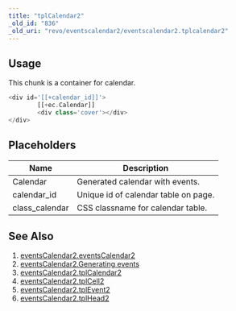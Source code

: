 ```yaml
---
title: "tplCalendar2"
_old_id: "836"
_old_uri: "revo/eventscalendar2/eventscalendar2.tplcalendar2"
---
```


## Usage

This chunk is a container for calendar.

``` php
<div id='[[+calendar_id]]'>
        [[+ec.Calendar]]
        <div class='cover'></div>
</div>
```

## Placeholders

| Name            | Description                          |
| --------------- | ------------------------------------ |
| Calendar        | Generated calendar with events.      |
| calendar\_id    | Unique id of calendar table on page. |
| class\_calendar | CSS classname for calendar table.    |

## See Also

1. [eventsCalendar2.eventsCalendar2](extras/eventscalendar2/eventscalendar2.eventscalendar2)
2. [eventsCalendar2.Generating events](extras/eventscalendar2/eventscalendar2.generating-events)
3. [eventsCalendar2.tplCalendar2](extras/eventscalendar2/eventscalendar2.tplcalendar2)
4. [eventsCalendar2.tplCell2](extras/eventscalendar2/eventscalendar2.tplcell2)
5. [eventsCalendar2.tplEvent2](extras/eventscalendar2/eventscalendar2.tplevent2)
6. [eventsCalendar2.tplHead2](extras/eventscalendar2/eventscalendar2.tplhead2)

